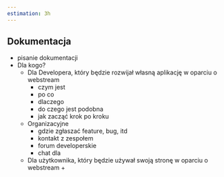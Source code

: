 ```yaml
---
estimation: 3h
---
```

## Dokumentacja

+ pisanie dokumentacji
+ Dla kogo?
    + Dla Developera, który będzie rozwijał własną aplikację w oparciu o webstream
        + czym jest
        + po co
        + dlaczego
        + do czego jest podobna
        + jak zacząć krok po kroku
    + Organizacyjne
        + gdzie zgłaszać feature, bug, itd
        + kontakt z zespołem
        + forum developerskie
        + chat dla
    + Dla użytkownika, który będzie używał swoją stronę w oparciu o webstream
        +



